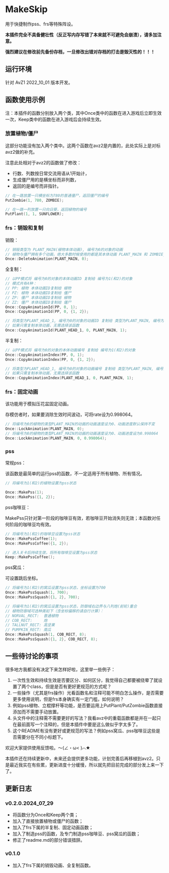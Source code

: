 # MakeSkip

用于快捷制作pss、frs等特殊阵设。

**本插件完全不具备健壮性（反正写内存写错了本来就不可避免会崩溃），请多加注意。**

**强烈建议在修改前先备份存档，一旦修改出错对存档的打击是毁灭性的！！！**

## 运行环境

针对 AvZ1 2022_10_01 版本开发。

## 函数使用示例

注：本插件的函数分别放入两个类，其中Once类中的函数在进入游戏后立即生效一次，Keep类中的函数在进入游戏后会持续生效。

### 放置植物/僵尸
这部分功能没有加入两个类中。这两个函数在avz2是内置的，此处实际上是对标avz2做的补充。

注意此处相对于avz2的函数做了修改：
* 行数、列数按日常交流用语从1开始计，
* 生成僵尸用的是横坐标而非列数，
* 返回的是编号而非指针。

```cpp
// 在一路放置一只横坐标为780的普通僵尸，返回僵尸的编号
PutZombie(1, 780, ZOMBIE);

// 在一路一列放置一只向日葵，返回植物的编号
PutPlant(1, 1, SUNFLOWER);
```

### frs：销毁和复制

销毁：
```cpp
// 销毁类型为 PLANT_MAIN(植物本体动画), 编号为0的对象的动画
// 植物与僵尸拥有多个动画，绝大多数时候使用的都是其本体动画 PLANT_MAIN 和 ZOMBIE_MAIN
Once::DeleteAnimation(PLANT_MAIN, 0);
```

全复制：
```cpp
// 以PP模式将 编号为0的对象的本体动画ID 复制给 编号为1(和2)的对象
// 模式共有4种：
// PP: 植物 本体动画ID复制给 植物
// PZ: 植物 本体动画ID复制给 僵尸
// ZP: 僵尸 本体动画ID复制给 植物
// ZZ: 僵尸 本体动画ID复制给 僵尸
Once::CopyAnimationId(PP, 0, 1);
Once::CopyAnimationId(PP, 0, {1, 2});

// 将类型为PLANT_HEAD_1, 编号为0的对象的动画ID 复制给 类型为PLANT_MAIN, 编号为1的对象
// 如果只需复制本体动画，无需选择该函数
Once::CopyAnimationId(PLANT_HEAD_1, 0, PLANT_MAIN, 1);
```

半复制：
```cpp
// 以PP模式将 编号为0的对象的本体动画编号 复制给 编号为1(和2)的对象
Once::CopyAnimationIndex(PP, 0, 1);
Once::CopyAnimationIndex(PP, 0, {1, 2});

// 将类型为PLANT_HEAD_1, 编号为0的对象的动画编号 复制给 类型为PLANT_MAIN, 编号为1的对象
// 如果只需复制本体动画，无需选择该函数
Once::CopyAnimationIndex(PLANT_HEAD_1, 0, PLANT_MAIN, 1);
```

### frs：固定动画

该功能用于模拟压花盆固定动画。

存模仿者时，如果要消除生效时间波动，可将rate设为0.998064。

```cpp
// 将编号为0的植物的类型PLANT_MAIN的动画的动画速度设为0、动画进度默认保持不变
Once::LockAnimation(PLANT_MAIN, 0);
// 将编号为0的植物的类型PLANT_MAIN的动画的动画速度设为0、动画进度设为0.998064
Once::LockAnimation(PLANT_MAIN, 0, 0.998064);
```

### pss
常规pss：

该函数是最简单的运行pss的函数，不一定适用于所有植物、所有情况。
```cpp
// 将编号为1(和2)的植物设置为pss状态

Once::MakePss(1);
Once::MakePss({1, 2});
```

pss咖啡豆：

MakePss只针对第一阶段的咖啡豆有效，若咖啡豆开始消失则无效；本函数对任何阶段的咖啡豆均有效。
```cpp
// 将编号为1(和2)的咖啡豆设置为pss状态
Once::MakePssCoffee(1);
Once::MakePssCoffee({1, 2});

// 进入关卡后持续生效，将所有咖啡豆设置为pss状态
Keep::MakePssCoffee();
```

pss窝瓜：

可设置跳后坐标。
```cpp
// 将编号为1(和2)的窝瓜设置为pss状态，坐标设置为700 
Once::MakePssSquash(1, 700);
Once::MakePssSquash({1, 2}, 700);

// 将编号为1(和2)的窝瓜设置为pss状态，防御域右边界与八列炮(前轮)重合
// 植物防御域可选种类如下（含坐标偏移的请自行计算）：
// NORVAL_RECT:  普通植物
// COB_RECT:     炮
// TALLNUT_RECT: 高坚果
// PUMPKIN_RECT: 南瓜
Once::MakePssSquash(1, COB_RECT, 8);
Once::MakePssSquash({1, 2}, COB_RECT, 8);
```

## 一些待讨论的事项

很多地方我都没有决定下来怎样好啦，这里举一些例子：

1. 一次性生效和持续生效是否要区分、如何区分，我觉得自己都要被绕晕了就设置了两个class，但是是否有更好更规范的方式呢？
1. 一些操作（尤其是frs操作）光看函数名和注释可能不明白怎么操作，是否需要更多使用说明，但是frs本身确实有一定门槛，如何说明？
1. 例如pss植物、立棍撑杆等功能，是否要运用上PutPlant/PutZombie函数直接添加而不需要手动放置。
1. 头文件中的注释需不需要更好的写法？我看avz中的重载函数都是并在一起只在最前面写一个注释的，但是本插件中要是这么做似乎字太多了。
1. 这个README有没有更好或更规范的写法？例如pss窝瓜、pss咖啡豆这些是否需要分在不同小标题下。

欢迎大家提供使用反馈啦。～(∠・ω< )⌒★

本插件还在持续更新中，未来还会提供更多功能，计划完善后再移植到avz2。只是最近我实在有些累，更新进度十分缓慢，所以就先把目前完成的部分发上来一下了。

## 更新日志

### v0.2.0.2024_07_29

* 将函数分为Once和Keep两个类；
* 加入了直接放置植物或僵尸的函数；
* 加入了frs下属的半复制、固定动画函数；
* 加入了制造pss的函数，及专门制造pss咖啡豆、pss窝瓜的函数；
* 修正了readme.md的部分错误措辞。

### v0.1.0

* 加入了frs下属的销毁动画、全复制函数。